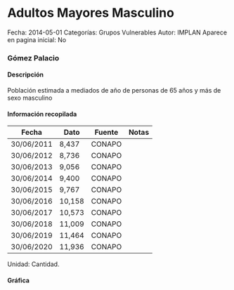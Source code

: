 Adultos Mayores Masculino
=====

Fecha: 2014-05-01
Categorías: Grupos Vulnerables
Autor: IMPLAN
Aparece en pagina inicial: No

### Gómez Palacio

#### Descripción

Población estimada a mediados de año de personas de 65 años y más de sexo masculino

<!-- break -->

#### Información recopilada

<table class="table table-hover table-bordered matriz">
  <thead>
    <tr><th>Fecha</th><th>Dato</th><th>Fuente</th><th>Notas</th></tr>
  </thead>
  <tbody>
    <tr><td class="centrado">30/06/2011</td><td class="derecha">8,437</td><td>CONAPO</td><td></td></tr>
    <tr><td class="centrado">30/06/2012</td><td class="derecha">8,736</td><td>CONAPO</td><td></td></tr>
    <tr><td class="centrado">30/06/2013</td><td class="derecha">9,056</td><td>CONAPO</td><td></td></tr>
    <tr><td class="centrado">30/06/2014</td><td class="derecha">9,400</td><td>CONAPO</td><td></td></tr>
    <tr><td class="centrado">30/06/2015</td><td class="derecha">9,767</td><td>CONAPO</td><td></td></tr>
    <tr><td class="centrado">30/06/2016</td><td class="derecha">10,158</td><td>CONAPO</td><td></td></tr>
    <tr><td class="centrado">30/06/2017</td><td class="derecha">10,573</td><td>CONAPO</td><td></td></tr>
    <tr><td class="centrado">30/06/2018</td><td class="derecha">11,009</td><td>CONAPO</td><td></td></tr>
    <tr><td class="centrado">30/06/2019</td><td class="derecha">11,464</td><td>CONAPO</td><td></td></tr>
    <tr><td class="centrado">30/06/2020</td><td class="derecha">11,936</td><td>CONAPO</td><td></td></tr>
  </tbody>
</table>

Unidad: Cantidad.

#### Gráfica

<div id="Morrisxrrrryuh" class="grafica"></div>
<script>
  // Gráfica
  if (typeof varMorrisxrrrryuh === 'undefined') {
    varMorrisxrrrryuh = Morris.Line({
      element: 'Morrisxrrrryuh',
      data: [{ fecha: '2011-06-30', dato: 8437 },{ fecha: '2012-06-30', dato: 8736 },{ fecha: '2013-06-30', dato: 9056 },{ fecha: '2014-06-30', dato: 9400 },{ fecha: '2015-06-30', dato: 9767 },{ fecha: '2016-06-30', dato: 10158 },{ fecha: '2017-06-30', dato: 10573 },{ fecha: '2018-06-30', dato: 11009 },{ fecha: '2019-06-30', dato: 11464 },{ fecha: '2020-06-30', dato: 11936 }],
      xkey: 'fecha',
      ykeys: ['dato'],
      labels: ['Dato'],
      lineColors: ['#FF5B02'],
      xLabelFormat: function(d) { return d.getDate()+'/'+(d.getMonth()+1)+'/'+d.getFullYear(); },
      dateFormat: function(ts) { var d = new Date(ts); return d.getDate() + '/' + (d.getMonth() + 1) + '/' + d.getFullYear(); }
    });
  }
</script>
